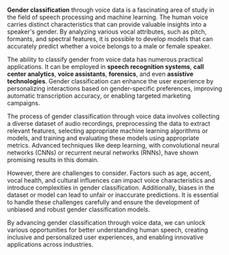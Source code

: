 <b>Gender classification</b> through voice data is a fascinating area of study in the field of speech processing and machine learning. The human voice carries distinct characteristics that can provide valuable insights into a speaker's gender. By analyzing various vocal attributes, such as pitch, formants, and spectral features, it is possible to develop models that can accurately predict whether a voice belongs to a male or female speaker.

The ability to classify gender from voice data has numerous practical applications. It can be employed in <b>speech recognition systems</b>, <b>call center analytics</b>, <b>voice assistants</b>, <b>forensics</b>, and even <b>assistive technologies</b>. Gender classification can enhance the user experience by personalizing interactions based on gender-specific preferences, improving automatic transcription accuracy, or enabling targeted marketing campaigns.

The process of gender classification through voice data involves collecting a diverse dataset of audio recordings, preprocessing the data to extract relevant features, selecting appropriate machine learning algorithms or models, and training and evaluating these models using appropriate metrics. Advanced techniques like deep learning, with convolutional neural networks (CNNs) or recurrent neural networks (RNNs), have shown promising results in this domain.

However, there are challenges to consider. Factors such as age, accent, vocal health, and cultural influences can impact voice characteristics and introduce complexities in gender classification. Additionally, biases in the dataset or model can lead to unfair or inaccurate predictions. It is essential to handle these challenges carefully and ensure the development of unbiased and robust gender classification models.

By advancing gender classification through voice data, we can unlock various opportunities for better understanding human speech, creating inclusive and personalized user experiences, and enabling innovative applications across industries.
